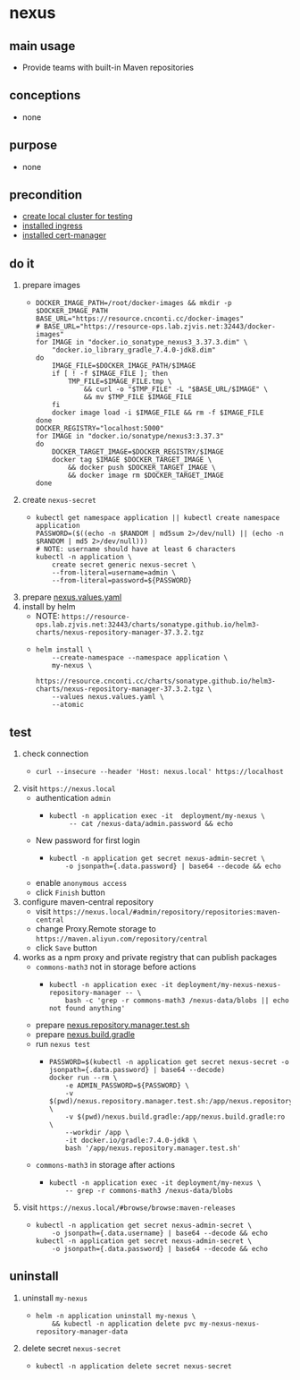 # nexus

## main usage
* Provide teams with built-in Maven repositories

## conceptions
* none

## purpose
* none

## precondition
* [create local cluster for testing](/basics/kubernetes/create.local.cluster.with.kind.md)
* [installed ingress](/basics/kubernetes/basic%20components/ingress.nginx.md)
* [installed cert-manager](/basics/kubernetes/basic%20components/cert.manager.md)

## do it
1. prepare images
    * ```shell
      DOCKER_IMAGE_PATH=/root/docker-images && mkdir -p $DOCKER_IMAGE_PATH
      BASE_URL="https://resource.cnconti.cc/docker-images"
      # BASE_URL="https://resource-ops.lab.zjvis.net:32443/docker-images"
      for IMAGE in "docker.io_sonatype_nexus3_3.37.3.dim" \
          "docker.io_library_gradle_7.4.0-jdk8.dim"
      do
          IMAGE_FILE=$DOCKER_IMAGE_PATH/$IMAGE
          if [ ! -f $IMAGE_FILE ]; then
              TMP_FILE=$IMAGE_FILE.tmp \
                  && curl -o "$TMP_FILE" -L "$BASE_URL/$IMAGE" \
                  && mv $TMP_FILE $IMAGE_FILE
          fi
          docker image load -i $IMAGE_FILE && rm -f $IMAGE_FILE
      done
      DOCKER_REGISTRY="localhost:5000"
      for IMAGE in "docker.io/sonatype/nexus3:3.37.3"
      do
          DOCKER_TARGET_IMAGE=$DOCKER_REGISTRY/$IMAGE
          docker tag $IMAGE $DOCKER_TARGET_IMAGE \
              && docker push $DOCKER_TARGET_IMAGE \
              && docker image rm $DOCKER_TARGET_IMAGE
      done
      ```
2. create `nexus-secret`
    * ```shell
      kubectl get namespace application || kubectl create namespace application
      PASSWORD=($((echo -n $RANDOM | md5sum 2>/dev/null) || (echo -n $RANDOM | md5 2>/dev/null)))
      # NOTE: username should have at least 6 characters
      kubectl -n application \
          create secret generic nexus-secret \
          --from-literal=username=admin \
          --from-literal=password=${PASSWORD}
      ```
3. prepare [nexus.values.yaml](resources/nexus.values.yaml.md)
4. install by helm
    * NOTE: `https://resource-ops.lab.zjvis.net:32443/charts/sonatype.github.io/helm3-charts/nexus-repository-manager-37.3.2.tgz`
    * ```shell
      helm install \
          --create-namespace --namespace application \
          my-nexus \
          https://resource.cnconti.cc/charts/sonatype.github.io/helm3-charts/nexus-repository-manager-37.3.2.tgz \
          --values nexus.values.yaml \
          --atomic
      ```
  
## test
1. check connection
   * ```shell
     curl --insecure --header 'Host: nexus.local' https://localhost
     ```
2. visit `https://nexus.local`
    * authentication `admin`
        + ```shell
          kubectl -n application exec -it  deployment/my-nexus \
               -- cat /nexus-data/admin.password && echo
          ```
    * New password for first login
        + ```shell
          kubectl -n application get secret nexus-admin-secret \
              -o jsonpath={.data.password} | base64 --decode && echo
          ```
    * enable `anonymous access`
    * click `Finish` button
3. configure maven-central repository
    * visit `https://nexus.local/#admin/repository/repositories:maven-central`
    * change Proxy.Remote storage to `https://maven.aliyun.com/repository/central`
    * click `Save` button
4. works as a npm proxy and private registry that can publish packages
    * `commons-math3` not in storage before actions
        + ```shell
          kubectl -n application exec -it deployment/my-nexus-nexus-repository-manager -- \
              bash -c 'grep -r commons-math3 /nexus-data/blobs || echo not found anything'
          ```
    * prepare [nexus.repository.manager.test.sh](resources/nexus.repository.manager.test.sh.md)
    * prepare [nexus.build.gradle](resources/nexus.build.gradle.md)
    * run `nexus test`
        + ```shell
          PASSWORD=$(kubectl -n application get secret nexus-secret -o jsonpath={.data.password} | base64 --decode)
          docker run --rm \
              -e ADMIN_PASSWORD=${PASSWORD} \
              -v $(pwd)/nexus.repository.manager.test.sh:/app/nexus.repository.manager.test.sh:ro \
              -v $(pwd)/nexus.build.gradle:/app/nexus.build.gradle:ro \
              --workdir /app \
              -it docker.io/gradle:7.4.0-jdk8 \
              bash '/app/nexus.repository.manager.test.sh'
          ```
    * `commons-math3` in storage after actions
        + ```shell
          kubectl -n application exec -it deployment/my-nexus \
              -- grep -r commons-math3 /nexus-data/blobs
          ```
5. visit `https://nexus.local/#browse/browse:maven-releases`
    * ```shell
      kubectl -n application get secret nexus-admin-secret \
          -o jsonpath={.data.username} | base64 --decode && echo
      kubectl -n application get secret nexus-admin-secret \
          -o jsonpath={.data.password} | base64 --decode && echo
      ```

## uninstall
1. uninstall `my-nexus`
    * ```shell
      helm -n application uninstall my-nexus \
          && kubectl -n application delete pvc my-nexus-nexus-repository-manager-data
      ```
2. delete secret `nexus-secret`
    * ```shell
      kubectl -n application delete secret nexus-secret
      ```



















